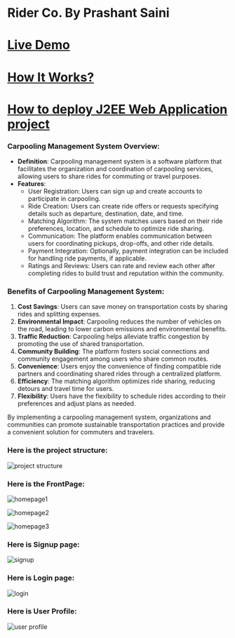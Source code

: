 # Rider Co. By Prashant Saini

# [Live Demo](http://13.51.117.99:8080/NewRider/)

# [How It Works?](https://youtu.be/SFmnCYLW4Rw?si=y0OGo1DpJL8SBQHd)

# [How to deploy J2EE Web Application project](https://youtu.be/f0ADg_3FpSU?si=DxmveOPeLI_IBt54)

### Carpooling Management System Overview:
- **Definition**: Carpooling management system is a software platform that facilitates the organization and coordination of carpooling services, allowing users to share rides for commuting or travel purposes.
- **Features**:
  - User Registration: Users can sign up and create accounts to participate in carpooling.
  - Ride Creation: Users can create ride offers or requests specifying details such as departure, destination, date, and time.
  - Matching Algorithm: The system matches users based on their ride preferences, location, and schedule to optimize ride sharing.
  - Communication: The platform enables communication between users for coordinating pickups, drop-offs, and other ride details.
  - Payment Integration: Optionally, payment integration can be included for handling ride payments, if applicable.
  - Ratings and Reviews: Users can rate and review each other after completing rides to build trust and reputation within the community.

### Benefits of Carpooling Management System:
1. **Cost Savings**: Users can save money on transportation costs by sharing rides and splitting expenses.
2. **Environmental Impact**: Carpooling reduces the number of vehicles on the road, leading to lower carbon emissions and environmental benefits.
3. **Traffic Reduction**: Carpooling helps alleviate traffic congestion by promoting the use of shared transportation.
4. **Community Building**: The platform fosters social connections and community engagement among users who share common routes.
5. **Convenience**: Users enjoy the convenience of finding compatible ride partners and coordinating shared rides through a centralized platform.
6. **Efficiency**: The matching algorithm optimizes ride sharing, reducing detours and travel time for users.
7. **Flexibility**: Users have the flexibility to schedule rides according to their preferences and adjust plans as needed.

By implementing a carpooling management system, organizations and communities can promote sustainable transportation practices and provide a convenient solution for commuters and travelers.


### Here is the project structure: 

![project structure](https://github.com/atomhudson/Rider/assets/83460106/c391d51b-e479-4e82-bdc3-da318ea2e1a3)

### Here is the FrontPage:

![homepage1](https://github.com/atomhudson/Rider/assets/83460106/f802b3f4-3ade-42b0-a809-6e92ade70e91)

![homepage2](https://github.com/atomhudson/Rider/assets/83460106/4ccf3bd6-2978-4e0d-a679-0ae0dda28080)

![homepage3](https://github.com/atomhudson/Rider/assets/83460106/84da8c8a-f822-4c4e-b799-43c33467708a)

### Here is Signup page:

![signup](https://github.com/atomhudson/Rider/assets/83460106/f7458918-de2d-4df9-91a9-5de4161f88f9)

### Here is Login page:

![login](https://github.com/atomhudson/Rider/assets/83460106/2de6c956-8722-4f9a-899c-d60cee248624)

### Here is User Profile: 

![user profile](https://github.com/atomhudson/Rider/assets/83460106/23e60f13-2c4a-4bd6-b044-15ebdc330c00)





